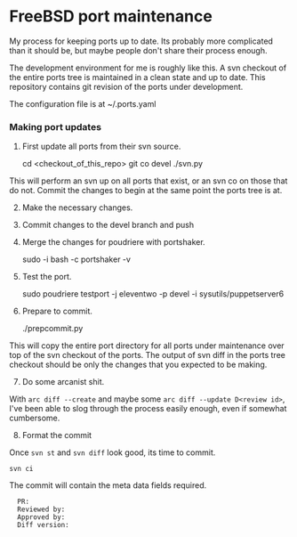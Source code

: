 # FreeBSD port maintenance

My process for keeping ports up to date.  Its probably more complicated than it
should be, but maybe people don't share their process enough.

The development environment for me is roughly like this.  A svn checkout of the entire ports tree is maintained in a clean state and up to date.  This repository contains git revision of the ports under development.

The configuration file is at ~/.ports.yaml

### Making port updates

1. First update all ports from their svn source.

    cd <checkout_of_this_repo>
    git co devel
    ./svn.py

This will perform an svn up on all ports that exist, or an svn co on those that
do not.  Commit the changes to begin at the same point the ports tree is at.

2. Make the necessary changes.

3. Commit changes to the devel branch and push

4. Merge the changes for poudriere with portshaker.

    sudo -i bash -c portshaker -v

5. Test the port.

    sudo poudriere testport -j eleventwo -p devel -i sysutils/puppetserver6

6. Prepare to commit.

    ./prepcommit.py

This will copy the entire port directory for all ports under maintenance over top of the svn checkout of the ports.  The output of svn diff in the ports tree checkout should be only the changes that you expected to be making.

7. Do some arcanist shit.

With `arc diff --create` and maybe some `arc diff --update D<review id>`, I've
been able to slog through the process easily enough, even if somewhat
cumbersome.

8. Format the commit
  
Once `svn st` and `svn diff` look good, its time to commit.

    svn ci

The commit will contain the meta data fields required.

      PR:
      Reviewed by:
      Approved by:
      Diff version:
